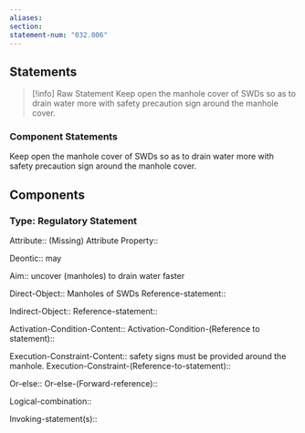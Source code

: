 ```yaml
---
aliases: 
section: 
statement-num: "032.006"
---
```

## Statements 
> [!info] Raw Statement
> Keep open the manhole cover of SWDs so as to drain water more with safety precaution sign around the manhole cover. 
> 

### Component Statements
Keep open the manhole cover of SWDs so as to drain water more with safety precaution sign around the manhole cover. 
## Components
### Type: Regulatory Statement
Attribute:: (Missing)
	Attribute Property::

Deontic:: may

Aim:: uncover (manholes) to drain water faster

Direct-Object:: Manholes of SWDs
	Reference-statement::

Indirect-Object::
	Reference-statement::

Activation-Condition-Content::
	Activation-Condition-(Reference to statement)::

Execution-Constraint-Content:: safety signs must be provided around the manhole. 
	Execution-Constraint-(Reference-to-statement)::

Or-else::
	Or-else-(Forward-reference)::

Logical-combination::

Invoking-statement(s)::